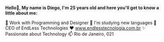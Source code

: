 <b>Hello👋, My name is Diego, I'm 25 years old and here you'll get to know a little about me:</b>

🔭 Work with Programming and Designer
🌱 I'm studying new languages
🚀 CEO of EndLess Technologies
❤️ www.endlesstecnologia.com.br
✨ Passionate about Technology
📫 Rio de Janeiro, 021

